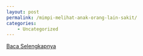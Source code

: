 ```yaml
---
layout: post
permalink: /mimpi-melihat-anak-orang-lain-sakit/
categories:
    - Uncategorized
---
```


[Baca Selengkapnya](/04)